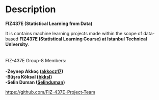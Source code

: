# Description

**FIZ437E (Statistical Learning from Data)**

It is contains machine learning projects made within the scope of data-based **FIZ437E (Statistical Learning Course) at Istanbul Technical University**.
<br><br><br>
FIZ-437E Group-8 Members: <br><br>
**-Zeynep Akkoç (<a href="https://github.com/akkocz17" target="_blank">akkocz17</a>)** <br>
**-Büşra Köksal (<a href="https://github.com/bkksl" target="_blank">bkksl</a>)** <br>
**-Selin Duman  (<a href="https://github.com/Selinduman" target="_blank">Selinduman</a>)** <br>


https://github.com/FIZ-437E-Project-Team
